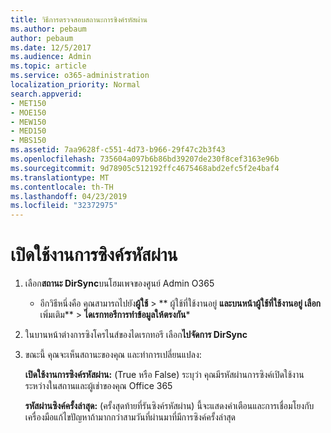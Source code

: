 ```yaml
---
title: วิธีการตรวจสอบสถานะการซิงค์รหัสผ่าน
ms.author: pebaum
author: pebaum
ms.date: 12/5/2017
ms.audience: Admin
ms.topic: article
ms.service: o365-administration
localization_priority: Normal
search.appverid:
- MET150
- MOE150
- MEW150
- MED150
- MBS150
ms.assetid: 7aa9628f-c551-4d73-b966-29f47c2b3f43
ms.openlocfilehash: 735604a097b6b86bd39207de230f8cef3163e96b
ms.sourcegitcommit: 9d78905c512192ffc4675468abd2efc5f2e4baf4
ms.translationtype: MT
ms.contentlocale: th-TH
ms.lasthandoff: 04/23/2019
ms.locfileid: "32372975"
---
```

# <a name="enable-password-sync"></a>เปิดใช้งานการซิงค์รหัสผ่าน

1.  เลือก**สถานะ DirSync**บนโฮมเพจของศูนย์ Admin O365 
    
     * อีกวิธีหนึ่งคือ คุณสามารถไปยัง**ผู้ใช้** \> ** ผู้ใช้ที่ใช้งานอยู่ **และบนหน้าผู้ใช้ที่ใช้งานอยู่ เลือก**เพิ่มเติม** \> **ไดเรกทอรีการทำข้อมูลให้ตรงกัน*** 
    
2. ในบานหน้าต่างการซิงโครไนส์ของไดเรกทอรี เลือก**ไปจัดการ DirSync** 
    
3. ขณะนี้ คุณจะเห็นสถานะของคุณ และทำการเปลี่ยนแปลง:
    
    **เปิดใช้งานการซิงค์รหัสผ่าน:** (True หรือ False) ระบุว่า คุณมีรหัสผ่านการซิงค์เปิดใช้งานระหว่างในสถานและผู้เช่าของคุณ Office 365 
    
    **รหัสผ่านซิงค์ครั้งล่าสุด:** (ครั้งสุดท้ายที่รันซิงค์รหัสผ่าน) นี้จะแสดงคำเตือนและการเชื่อมโยงกับเครื่องมือแก้ไขปัญหาถ้ามากกว่าสามวันที่ผ่านมาที่มีการซิงค์ครั้งล่าสุด 
    

